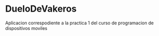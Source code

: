 # DueloDeVakeros
Aplicacion correspodiente a la practica 1 del curso de programacion de dispositivos moviles
